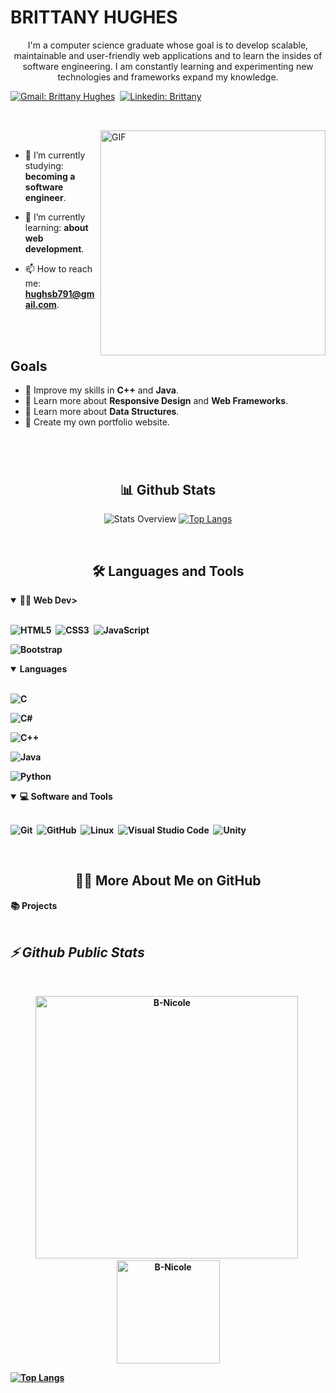 <!-- Banner-->
<h1>BRITTANY HUGHES</h1>
<p align="center">
I'm a computer science graduate whose goal is to develop scalable, maintainable and user-friendly web applications and to learn the insides of software engineering. I am constantly learning and experimenting new technologies and frameworks expand my knowledge.
</p>

[![Gmail: Brittany Hughes](https://img.shields.io/badge/-gmail-red?style=for-the-badge&logo=Gmail&logoColor=white&link=mailto:hughesb791@gmail.com)](mailto:hughesb791@gmail.com)&nbsp;
[![Linkedin: Brittany](https://img.shields.io/badge/-linkedin-blue?style=for-the-badge&logo=Linkedin&logoColor=white&link=https://www.linkedin.com/in/melvin-aguilar-dev)](https://www.linkedin.com/in/brittanyhughes175) &nbsp;

##

<br>

<!----<a href="https://storyset.com/people">People illustrations by Storyset</a> --->
<img align="right" alt="GIF" src="https://storyset.com/illustration/programming/amico" width="360px"/>


<br>


- 🔭 I’m currently studying: **becoming a software engineer**.

- 🌱 I’m currently learning: **about web development**.

- 📫 How to reach me: **hughsb791@gmail.com**.



<br>
<br>

## Goals

- 📖 Improve my skills in **C++** and  **Java**.
- 📖 Learn more about **Responsive Design** and **Web Frameworks**.
- 📖 Learn more about **Data Structures**.
- 📖 Create my own portfolio website.

#

<br>
<h2 align="center">📊 Github Stats</h2>

<div align = "center">

![Stats Overview](https://raw.githubusercontent.com/B-Nicole/github-stats/master/generated/overview.svg#gh-dark-mode-only)
[![Top Langs](https://github-readme-stats.vercel.app/api/top-langs/?username=B-Nicole)](https://github.com/B-Nicole/github-readme-stats)

</div>
<br>

<h2 align="center">🛠️ Languages and Tools</h2>

<!-- <div align="center"> -->
<details open>
<summary><b>🏄‍♂️ Web Dev></summary>
<br>
  
![HTML5](https://img.shields.io/badge/-HTML5-E34F26?style=for-the-badge&logo=html5&logoColor=white)&nbsp;
![CSS3](https://img.shields.io/badge/-CSS3-1572B6?style=for-the-badge&logo=css3)&nbsp;
![JavaScript](https://img.shields.io/badge/-JavaScript-black?style=for-the-badge&logo=javascript)&nbsp;
<!--![Node.js](https://img.shields.io/badge/-Node.js-black?style=for-the-badge&logo=Node.js)&nbsp;
![Express](https://img.shields.io/badge/-Express.js-404D59?style=for-the-badge)&nbsp;
<!--![React](https://img.shields.io/badge/-React-black?style=for-the-badge&logo=react)&nbsp;-->
![Bootstrap](https://img.shields.io/badge/-Bootstrap-563D7C?style=for-the-badge&logo=bootstrap)&nbsp;

</details>

<details open>
<summary><b>Languages </b></summary>
<br>

![C](https://img.shields.io/badge/c-%2300599C.svg?style=for-the-badge&logo=c&logoColor=white)&nbsp;

![C#](https://img.shields.io/badge/-C%23-239120?style=for-the-badge&logo=c-sharp&logoColor=white)&nbsp;

![C++](https://img.shields.io/badge/c++-%2300599C.svg?style=for-the-badge&logo=c%2B%2B&logoColor=white)&nbsp;

![Java](https://img.shields.io/badge/java-%23ED8B00.svg?style=for-the-badge&logo=java&logoColor=white)&nbsp;

![Python](https://img.shields.io/badge/python-3670A0?style=for-the-badge&logo=python&logoColor=ffdd54)&nbsp;
</details>


<details open>
<summary><b>💻 Software and Tools</b></summary>
<br>

![Git](https://img.shields.io/badge/-Git-black?style=for-the-badge&logo=git)&nbsp;
![GitHub](https://img.shields.io/badge/-GitHub-181717?style=for-the-badge&logo=github)&nbsp;
![Linux](https://img.shields.io/badge/-Linux-black?style=for-the-badge&logo=linux)&nbsp;
![Visual Studio Code](https://img.shields.io/badge/-Visual%20Studio%20Code-007ACC?style=for-the-badge&&logo=visual-studio-code&logoColor=white)&nbsp;
![Unity](https://img.shields.io/badge/unity-%23000000.svg?style=for-the-badge&logo=unity&logoColor=white)&nbsp;
</details>

<!-- </div> -->
 

<br>

<h2 align="center">👨‍💻 More About Me on GitHub</h2>


<summary><b>📚 Projects</b></summary>
<br>
<p align="left">
<!-- BLOG-POST-LIST:START 
<a href="https://github.com/B-Nicole/VoiceAssistant"><img width="320" src="https://github-readme-stats.vercel.app/api/pin/?username=MelvinAguilar&repo=VoiceAssistant&theme=react&bg_color=161B22&title_color=58A6FF&hide_border=true&icon_color=F8D866&show_icons=false&show_description=false" alt="TravelGo"></a>-->
 
<!-- BLOG-POST-LIST:END -->
</p>
</details>


<h2><em>⚡ Github Public Stats</em></h2>
<br>
<p align="center">
<img src="https://github-readme-stats.vercel.app/api?username=B-Nicole&show_icons=true&theme=radical&count_private=true" alt="B-Nicole" width="420"/>&nbsp;<img src="https://github-readme-stats.vercel.app/api/top-langs/?username=B-Nicole&layout=compact&theme=radical" alt="B-Nicole" height="165">

[![Top Langs](https://github-readme-stats.vercel.app/api/top-langs/?username=anuraghazra&layout=compact)](https://github.com/anuraghazra/github-readme-stats)
</p>
 
<div align="right">
  


</div>

 
